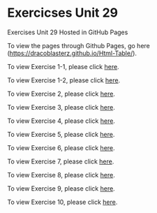 
# Exercicses Unit 29
Exercises Unit 29 Hosted in GitHub Pages

To view the pages through Github Pages, go here (https://dracoblasterz.github.io/Html-Table/).

To view Exercise 1-1, please click [here](./deportes/donde.htm).

To view Exercise 1-2, please click [here](./deportes/donde2.htm).

To view Exercise 2, please click [here](./deportes/instalaciones.htm).

To view Exercise 3, please click [here](./ej13/Ej13.htm).

To view Exercise 4, please click [here](./ej14/Ej14.htm).

To view Exercise 5, please click [here](./ej15/Ej15.html).

To view Exercise 6, please click [here](./ej16/Ej16.htm).

To view Exercise 7, please click [here](./ej17/Ej17.htm).

To view Exercise 8, please click [here](./ej18/Ej18.htm).

To view Exercise 9, please click [here](./ej19/Ej19.htm).

To view Exercise 10, please click [here](./ej20/Ej20.htm).

